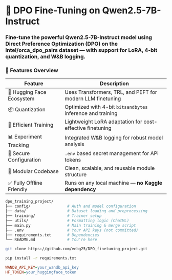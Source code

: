 # 🚀 DPO Fine-Tuning on Qwen2.5-7B-Instruct
### Fine-tune the powerful Qwen2.5-7B-Instruct model using Direct Preference Optimization (DPO) on the Intel/orca_dpo_pairs dataset — with support for LoRA, 4-bit quantization, and W&B logging.

### 🧠 Features Overview
| Feature                   | Description                                                |
| ------------------------- | ---------------------------------------------------------- |
| 🤗 Hugging Face Ecosystem | Uses Transformers, TRL, and PEFT for modern LLM finetuning |
| 📦 Quantization           | Optimized with 4-bit `bitsandbytes` inference and training |
| 🔧 Efficient Training     | Lightweight LoRA adaptation for cost-effective finetuning  |
| 📊 Experiment Tracking    | Integrated W\&B logging for robust model analysis          |
| 🔐 Secure Configuration   | `.env` based secret management for API tokens              |
| 🧩 Modular Codebase       | Clean, scalable, and reusable module structure             |
| ✅ Fully Offline Friendly  | Runs on any local machine — **no Kaggle dependency**       |


```bash
dpo_training_project/
├── config/                # Auth and model configuration
├── data/                  # Dataset loading and preprocessing
├── training/              # Trainer setup
├── utils/                 # Formatting logic (ChatML)
├── main.py                # Main training & merge script
├── .env                   # Your API keys (not committed)
├── requirements.txt       # Dependencies
└── README.md              # You're here

```

```bash
git clone https://github.com/vebg25/DPO_finetuning_project.git
```
```bash
pip install -r requirements.txt
```


```ini
WANDB_API_KEY=your_wandb_api_key
HF_TOKEN=your_huggingface_token
```
